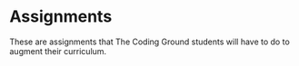 # Assignments

These are assignments that The Coding Ground students will have to do to augment their curriculum.
